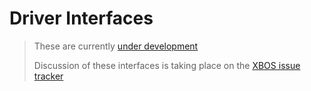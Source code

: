 # Driver Interfaces

> These are currently [under development](https://github.com/SoftwareDefinedBuildings/XBOS/tree/master/interfaces)
>
> Discussion of these interfaces is taking place on the [XBOS issue tracker](https://github.com/SoftwareDefinedBuildings/XBOS/issues/1)





